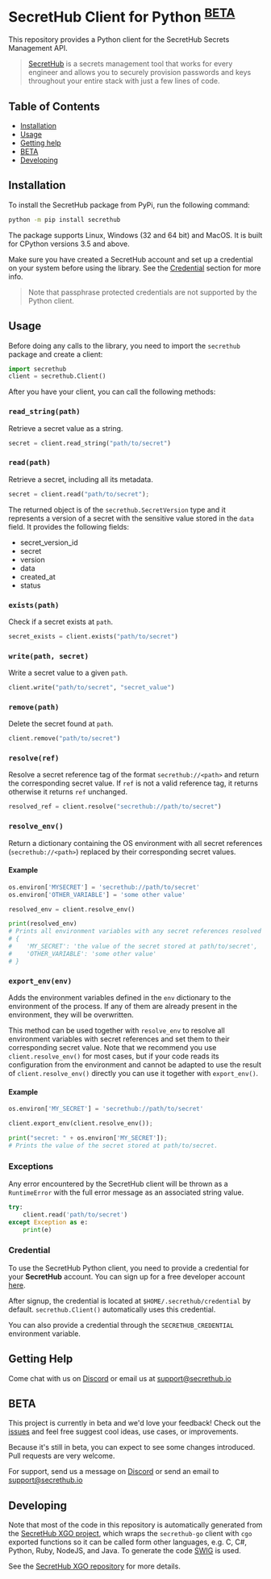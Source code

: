 # SecretHub Client for Python <sup>[BETA](#beta)</a></sup>

This repository provides a Python client for the SecretHub Secrets Management API. 

> [SecretHub](https://secrethub.io) is a secrets management tool that works for every engineer and allows you to securely provision passwords and keys throughout your entire stack with just a few lines of code.

## Table of Contents
 - [Installation](#installation)
 - [Usage](#usage)
 - [Getting help](#getting-help)
 - [BETA](#beta)
 - [Developing](#developing)

## Installation

To install the SecretHub package from PyPi, run the following command:

```bash
python -m pip install secrethub
```

The package supports Linux, Windows (32 and 64 bit) and MacOS.
It is built for CPython versions 3.5 and above.

Make sure you have created a SecretHub account and set up a credential on your system before using the library. See the [Credential](#credential) section for more info. 

> Note that passphrase protected credentials are not supported by the Python client.

## Usage
Before doing any calls to the library, you need to import the `secrethub` package and create a client:
```python
import secrethub
client = secrethub.Client()
```

After you have your client, you can call the following methods:

### `read_string(path)`
Retrieve a secret value as a string.
```python
secret = client.read_string("path/to/secret")
```

### `read(path)`
Retrieve a secret, including all its metadata.
```python
secret = client.read("path/to/secret");
```
The returned object is of the `secrethub.SecretVersion` type and it represents a version of a secret with the sensitive value stored in the `data` field.
It provides the following fields:
  - secret_version_id
  - secret
  - version
  - data
  - created_at
  - status

### `exists(path)`
Check if a secret exists at `path`.
```python
secret_exists = client.exists("path/to/secret")
```

### `write(path, secret)`
Write a secret value to a given `path`.
```python
client.write("path/to/secret", "secret_value")
```

### `remove(path)`
Delete the secret found at `path`.
```python
client.remove("path/to/secret")
```

### `resolve(ref)`
Resolve a secret reference tag of the format `secrethub://<path>` and return the corresponding secret value. If `ref` is not a valid reference tag, it returns otherwise it returns `ref` unchanged.
```python
resolved_ref = client.resolve("secrethub://path/to/secret")
```

### `resolve_env()`
Return a dictionary containing the OS environment with all secret references (`secrethub://<path>`) replaced by their corresponding secret values.

#### Example

```python
os.environ['MYSECRET'] = 'secrethub://path/to/secret'
os.environ['OTHER_VARIABLE'] = 'some other value'

resolved_env = client.resolve_env()

print(resolved_env)
# Prints all environment variables with any secret references resolved to their corresponding value
# {
#    'MY_SECRET': 'the value of the secret stored at path/to/secret',
#    'OTHER_VARIABLE': 'some other value'
# }

```

### `export_env(env)`
Adds the environment variables defined in the `env` dictionary to the environment of the process.
If any of them are already present in the environment, they will be overwritten.

This method can be used together with `resolve_env` to resolve all environment variables with secret references and set them to their corresponding secret value. Note that we recommend you use `client.resolve_env()` for most cases, but if your code reads its configuration from the environment and cannot be adapted to use the result of `client.resolve_env()` directly you can use it together with `export_env()`. 

#### Example

```python
os.environ['MY_SECRET'] = 'secrethub://path/to/secret'

client.export_env(client.resolve_env());

print("secret: " + os.environ['MY_SECRET']);
# Prints the value of the secret stored at path/to/secret.
```

### Exceptions
Any error encountered by the SecretHub client will be thrown as a `RuntimeError` with the full error message as an associated string value.
```python
try:
    client.read('path/to/secret')
except Exception as e:
    print(e)
```

### Credential
To use the SecretHub Python client, you need to provide a credential for your __SecretHub__ account.
You can sign up for a free developer account [here](https://signup.secrethub.io/).

After signup, the credential is located at `$HOME/.secrethub/credential` by default.
`secrethub.Client()` automatically uses this credential.

You can also provide a credential through the `SECRETHUB_CREDENTIAL` environment variable.

## Getting Help

Come chat with us on [Discord](https://discord.gg/EQcE87s) or email us at [support@secrethub.io](mailto:support@secrethub.io)

## BETA
This project is currently in beta and we'd love your feedback! Check out the [issues](https://github.com/secrethub/secrethub-python/issues?q=is%3Aissue+is%3Aopen+sort%3Aupdated-desc) and feel free suggest cool ideas, use cases, or improvements.

Because it's still in beta, you can expect to see some changes introduced. Pull requests are very welcome.

For support, send us a message on [Discord](https://discord.gg/wcxV5RD) or send an email to support@secrethub.io

## Developing

Note that most of the code in this repository is automatically generated from the [SecretHub XGO project](https://github.com/secrethub/secrethub-xgo), which wraps the `secrethub-go` client with `cgo` exported functions so it can be called form other languages, e.g. C, C#, Python, Ruby, NodeJS, and Java. To generate the code [SWIG](http://www.swig.org/) is used. 

See the [SecretHub XGO repository](https://github.com/secrethub/secrethub-xgo) for more details.
